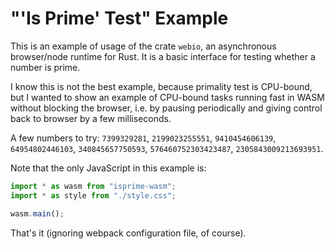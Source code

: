 # "'Is Prime' Test" Example

This is an example of usage of the crate `webio`, an asynchronous browser/node
runtime for Rust. It is a basic interface for testing whether a number is prime.

I know this is not the best example, because primality test is CPU-bound,
but I wanted to show an example of CPU-bound tasks running fast in WASM
without blocking the browser, i.e. by pausing periodically and giving
control back to browser by a few milliseconds.

A few numbers to try: `7399329281`, `2199023255551`, `9410454606139`,
`64954802446103`, `340845657750593`, `576460752303423487`,
`2305843009213693951`.

Note that the only JavaScript in this example is:
```javascript
import * as wasm from "isprime-wasm";
import * as style from "./style.css";

wasm.main();
```

That's it (ignoring webpack configuration file, of course).
